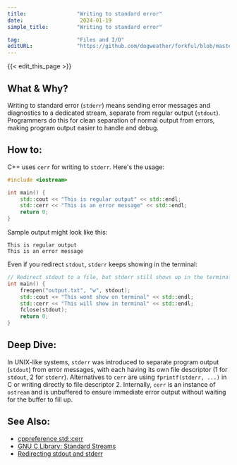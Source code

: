 ```yaml
---
title:                "Writing to standard error"
date:                  2024-01-19
simple_title:         "Writing to standard error"

tag:                  "Files and I/O"
editURL:              "https://github.com/dogweather/forkful/blob/master/content/en/cpp/writing-to-standard-error.md"
---
```


{{< edit_this_page >}}

## What & Why?
Writing to standard error (`stderr`) means sending error messages and diagnostics to a dedicated stream, separate from regular output (`stdout`). Programmers do this for clean separation of normal output from errors, making program output easier to handle and debug.

## How to:
C++ uses `cerr` for writing to `stderr`. Here's the usage:

```cpp
#include <iostream>

int main() {
    std::cout << "This is regular output" << std::endl;
    std::cerr << "This is an error message" << std::endl;
    return 0;
}
```

Sample output might look like this:

```
This is regular output
This is an error message
```

Even if you redirect `stdout`, `stderr` keeps showing in the terminal:

```cpp
// Redirect stdout to a file, but stderr still shows up in the terminal
int main() {
    freopen("output.txt", "w", stdout);
    std::cout << "This wont show on terminal" << std::endl;
    std::cerr << "This will show in terminal" << std::endl;
    fclose(stdout);
    return 0;
}
```

## Deep Dive:
In UNIX-like systems, `stderr` was introduced to separate program output (`stdout`) from error messages, with each having its own file descriptor (1 for `stdout`, 2 for `stderr`). Alternatives to `cerr` are using `fprintf(stderr, ...)` in C or writing directly to file descriptor 2. Internally, `cerr` is an instance of `ostream` and is unbuffered to ensure immediate error output without waiting for the buffer to fill up.

## See Also:
- [cppreference std::cerr](https://en.cppreference.com/w/cpp/io/cerr)
- [GNU C Library: Standard Streams](https://www.gnu.org/software/libc/manual/html_node/Standard-Streams.html)
- [Redirecting stdout and stderr](http://www.cplusplus.com/reference/cstdio/freopen/)

